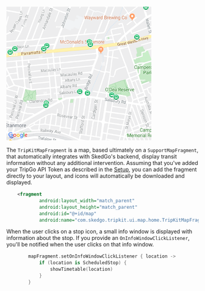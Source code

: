 ![TripKitMapFragment](img/TripKitMapFragment.png)

The `TripKitMapFragment` is a map, based ultimately on a `SupportMapFragment`, that automatically integrates with SkedGo's backend, 
display transit information without any additional intervention. Assuming that you've added your TripGo API Token as described
in the [Setup](index.md#setup), you can add the fragment directly to your layout, and icons will automatically be downloaded
and displayed.

````xml tab="Layout"
    <fragment
            android:layout_width="match_parent"
            android:layout_height="match_parent"
            android:id="@+id/map"
            android:name="com.skedgo.tripkit.ui.map.home.TripKitMapFragment"/>
````

When the user clicks on a stop icon, a small info window is displayed with information about the stop. If you provide
an `OnInfoWindowClickListener`, you'll be notified when the user clicks on that info window.

````kotlin tab="Kotlin"
        mapFragment.setOnInfoWindowClickListener { location ->
            if (location is ScheduledStop) {
                showTimetable(location)
            }
        }
````
